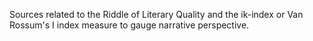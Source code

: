 Sources related to the Riddle of Literary Quality and the ik-index or Van Rossum's I index measure to gauge narrative perspective.
